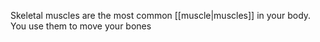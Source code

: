 Skeletal muscles are the most common [[muscle|muscles]] in your body. 
You use them to move your bones